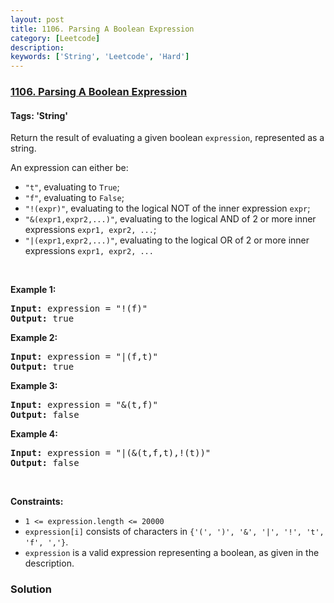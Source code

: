 ```yaml
---
layout: post
title: 1106. Parsing A Boolean Expression
category: [Leetcode]
description: 
keywords: ['String', 'Leetcode', 'Hard']
---
```

### [1106. Parsing A Boolean Expression](https://leetcode.com/problems/parsing-a-boolean-expression)

#### Tags: 'String'

<div class="content__u3I1 question-content__JfgR"><div><p>Return the result of evaluating a given boolean <code>expression</code>, represented as a string.</p>
<p>An expression can either be:</p>
<ul>
<li><code>"t"</code>, evaluating to <code>True</code>;</li>
<li><code>"f"</code>, evaluating to <code>False</code>;</li>
<li><code>"!(expr)"</code>, evaluating to the logical NOT of the inner expression <code>expr</code>;</li>
<li><code>"&amp;(expr1,expr2,...)"</code>, evaluating to the logical AND of 2 or more inner expressions <code>expr1, expr2, ...</code>;</li>
<li><code>"|(expr1,expr2,...)"</code>, evaluating to the logical OR of 2 or more inner expressions <code>expr1, expr2, ...</code></li>
</ul>
<p> </p>
<p><strong>Example 1:</strong></p>
<pre><strong>Input:</strong> expression = "!(f)"
<strong>Output:</strong> true
</pre>
<p><strong>Example 2:</strong></p>
<pre><strong>Input:</strong> expression = "|(f,t)"
<strong>Output:</strong> true
</pre>
<p><strong>Example 3:</strong></p>
<pre><strong>Input:</strong> expression = "&amp;(t,f)"
<strong>Output:</strong> false
</pre>
<p><strong>Example 4:</strong></p>
<pre><strong>Input:</strong> expression = "|(&amp;(t,f,t),!(t))"
<strong>Output:</strong> false
</pre>
<p> </p>
<p><strong>Constraints:</strong></p>
<ul>
<li><code>1 &lt;= expression.length &lt;= 20000</code></li>
<li><code>expression[i]</code> consists of characters in <code>{'(', ')', '&amp;', '|', '!', 't', 'f', ','}</code>.</li>
<li><code>expression</code> is a valid expression representing a boolean, as given in the description.</li>
</ul>
</div></div>

### Solution
